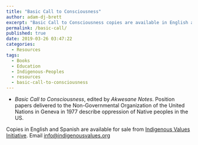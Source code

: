 ```yaml
---
title: "Basic Call to Consciousness"
author: adam-dj-brett
excerpt: "Basic Call to Consciousness copies are available in English and Spanish."
permalink: /basic-call/
published: true
date: 2019-03-26 03:47:22
categories:
  - Resources
tags:
  - Books
  - Education
  - Indigenous-Peoples
  - resources
  - basic-call-to-consciousness
---
```


- _Basic Call to Consciousness_, edited by _Akwesane Notes_. Position papers delivered to the Non-Governmental Organization of the United Nations in Geneva in 1977 describe oppression of Native peoples in the US.

Copies in English and Spanish are available for sale from [Indigenous Values Initiative](https://indigenousvalues.org). Email [info@indigenousvalues.org](mailto:info@indigenousvalues.org)
